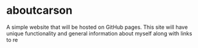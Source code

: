 # aboutcarson
A simple website that will be hosted on GitHub pages. This site will have unique functionality and general information about myself along with links to re
